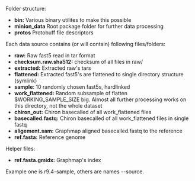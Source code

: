 
Folder structure:

* **bin:** Various binary utilites to make this possible
* **minion_data** Root package folder for further data processing
* **protos** Protobuff file descriptors

Each data source contains (or will contain) following files/folders:

* **raw:**  Raw fast5 read in tar format
* **checksum.raw.sha512:** checksum of all files in raw/
* **extracted:**  Extracted raw's tars
* **flattened:**  Extracted fast5's are flattened to single directory structure (symlink)
* **sample**: 10 randomly chosen fast5s, hardlinked
* **work_flattened:**  Random subsample of flatten $WORKING_SAMPLE_SIZE big. Almost all further processing works on this directory, not the whole dataset
* **chiron_out:** Chiron basecalled of all work_flattened files
* **basecalled.fastq:** Chiron basecalled of all work_flattened files in single fastq
* **aligement.sam:** Graphmap aligned basecalled.fastq to the reference
* **ref.fasta:** Reference genome

Helper files:
* **ref.fasta.gmidx:** Graphmap's index

Example one is r9.4-sample, others are names <chemistry>-<specie>-source.
